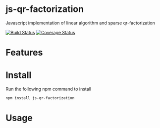 # js-qr-factorization

Javascript implementation of linear algorithm and sparse qr-factorization

[![Build Status](https://travis-ci.org/chen0040/js-qr-factorization.svg?branch=master)](https://travis-ci.org/chen0040/js-qr-factorization) [![Coverage Status](https://coveralls.io/repos/github/chen0040/js-qr-factorization/badge.svg?branch=master)](https://coveralls.io/github/chen0040/js-qr-factorization?branch=master) 

# Features



# Install

Run the following npm command to install

```bash
npm install js-qr-factorization
```

# Usage



